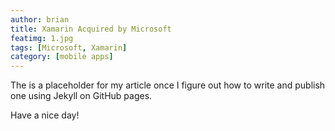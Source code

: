 ```yaml
---
author: brian
title: Xamarin Acquired by Microsoft 
featimg: 1.jpg
tags: [Microsoft, Xamarin]
category: [mobile apps]
---
```

The is a placeholder for my article once I figure out how to write and publish one using Jekyll on GitHub pages.

Have a nice day!